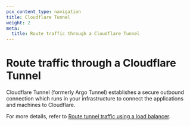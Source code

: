 ```yaml
---
pcx_content_type: navigation
title: Cloudflare Tunnel
weight: 2
meta:
  title: Route traffic through a Cloudflare Tunnel
---
```


# Route traffic through a Cloudflare Tunnel

Cloudflare Tunnel (formerly Argo Tunnel) establishes a secure outbound connection which runs in your infrastructure to connect the applications and machines to Cloudflare.

For more details, refer to [Route tunnel traffic using a load balancer](/cloudflare-one/connections/connect-apps/routing-to-tunnel/lb/).

